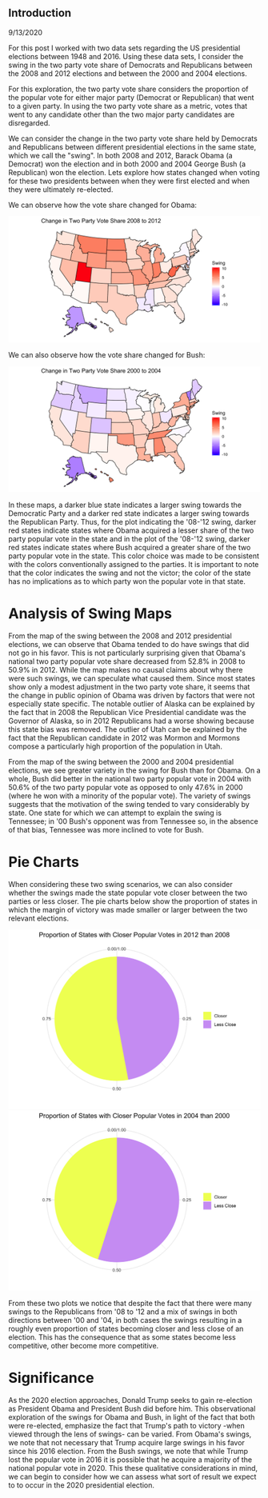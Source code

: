 ## Introduction
9/13/2020

For this post I worked with two data sets regarding the US presidential elections between 1948 and 2016. Using these data sets, I consider the swing in the two party vote share of Democrats and Republicans between the 2008 and 2012 elections and between the 2000 and 2004 elections. 

For this exploration, the two party vote share considers the proportion of the popular vote for either major party (Democrat or Republican) that went to a given party. In using the two party vote share as a metric, votes that went to any candidate other than the two major party candidates are disregarded. 

We can consider the change in the two party vote share held by Democrats and Republicans between different presidential elections in the same state, which we call the "swing". In both 2008 and 2012, Barack Obama (a Democrat) won the election and in both 2000 and 2004 George Bush (a Republican) won the election. Lets explore how states changed when voting for these two presidents between when they were first elected and when they were ultimately re-elected. 

We can observe how the vote share changed for Obama:

![image of swing state 2008 to 2012](../figures/swing_08_12.png)

We can also observe how the vote share changed for Bush:

![image of swing state 2008 to 2012](../figures/swing_00_04.png)

In these maps, a darker blue state indicates a larger swing towards the Democratic Party and a darker red state indicates a larger swing towards the Republican Party. Thus, for the plot indicating the '08-'12 swing, darker red states indicate states where Obama acquired a lesser share of the two party popular vote in the state and in the plot of the '08-'12 swing, darker red states indicate states where Bush acquired a greater share of the two party popular vote in the state. This color choice was made to be consistent with the colors conventionally assigned to the parties. It is important to note that the color indicates the swing and not the victor; the color of the state has no implications as to which party won the popular vote in that state.

# Analysis of Swing Maps

From the map of the swing between the 2008 and 2012 presidential elections, we can observe that Obama tended to do have swings that did not go in his favor. This is not particularly surprising given that Obama's national two party popular vote share decreased from 52.8% in 2008 to 50.9% in 2012. While the map makes no causal claims about why there were such swings, we can speculate what caused them. Since most states show only a modest adjustment in the two party vote share, it seems that the change in public opinion of Obama was driven by factors that were not especially state specific. The notable outlier of Alaska can be explained by the fact that in 2008 the Republican Vice Presidential candidate was the Governor of Alaska, so in 2012 Republicans had a worse showing because this state bias was removed. The outlier of Utah can be explained by the fact that the Republican candidate in 2012 was Mormon and Mormons compose a particularly high proportion of the population in Utah.

From the map of the swing between the 2000 and 2004 presidential elections, we see greater variety in the swing for Bush than for Obama. On a whole, Bush did better in the national two party popular vote in 2004 with 50.6% of the two party popular vote as opposed to only 47.6% in 2000 (where he won with a minority of the popular vote). The variety of swings suggests that the motivation of the swing tended to vary considerably by state. One state for which we can attempt to explain the swing is Tennessee; in '00 Bush's opponent was from Tennessee so, in the absence of that bias, Tennessee was more inclined to vote for Bush.


# Pie Charts

When considering these two swing scenarios, we can also consider whether the swings made the state popular vote closer between the two parties or less closer. The pie charts below show the proportion of states in which the margin of victory was made smaller or larger between the two relevant elections.

![pie chart for closeness 08-12](../figures/closer_08_12.png)
![pie chart for closeness 00-04](../figures/closer_00_04.png)

From these two plots we notice that despite the fact that there were many swings to the Republicans from '08 to '12 and a mix of swings in both directions between '00 and '04, in both cases the swings resulting in a roughly even proportion of states becoming closer and less close of an election. This has the consequence that as some states become less competitive, other become more competitive.

# Significance

As the 2020 election approaches, Donald Trump seeks to gain re-election as President Obama and President Bush did before him. This observational exploration of the swings for Obama and Bush, in light of the fact that both were re-elected, emphasize the fact that Trump's path to victory -when viewed through the lens of swings- can be varied. From Obama's swings, we note that not necessary that Trump acquire large swings in his favor since his 2016 election. From the Bush swings, we note that while Trump lost the popular vote in 2016 it is possible that he acquire a majority of the national popular vote in 2020. This these qualitative considerations in mind, we can begin to consider how we can assess what sort of result we expect to to occur in the 2020 presidential election.